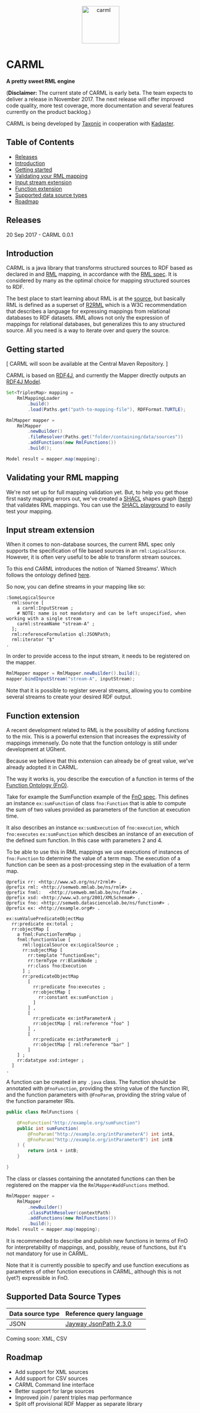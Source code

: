 <p align="center">
<img src="https://raw.githubusercontent.com/carml/carml.github.io/master/carml-logo.png" height="100" alt="carml">
</p>

CARML
=====================
**A pretty sweet RML engine**

(**Disclaimer:** The current state of CARML is early beta.
The team expects to deliver a release in November 2017.
The next release will offer improved code quality, more test coverage, more documentation and several features currently on the product backlog.)

CARML is being developed by [Taxonic](http://www.taxonic.com) in cooperation with [Kadaster](https://www.kadaster.com/).

<!--- TODO: uncomment once available
[![Build Status](...)](https://travis-ci.org/....)
[![Maven Central](https://maven-badges.herokuapp.com/maven-central/com.taxonic.carml/.../badge.svg)](https://maven-badges.herokuapp.com/maven-central/com.taxonic.carml/...)
[![Javadoc](....)](...)
--->

Table of Contents
-----------------
- [Releases](#releases)
- [Introduction](#introduction)
- [Getting started](#getting-started)
- [Validating your RML mapping](#validating-your-rml-mapping)
- [Input stream extension](#input-stream-extension)
- [Function extension](#function-extension)
- [Supported data source types](#supported-data-source-types)
- [Roadmap](#roadmap)

Releases
----
20 Sep 2017 - CARML 0.0.1

Introduction
------------
CARML is a java library that transforms structured sources to RDF based as declared in and [RML](http://rml.io) mapping, in accordance with the [RML spec](http://rml.io/spec.html). It is considered by many as the optimal choice for mapping structured sources to RDF.

The best place to start learning about RML is at the [source](http://rml.io), but basically
RML is defined as a superset of [R2RML](https://www.w3.org/TR/r2rml/) which is a W3C recommendation that describes a language for expressing mappings from relational databases to RDF datasets. RML allows not only the expression of mappings for relational databases, but generalizes this to any structured source. All you need is a way to iterate over and query the source.

Getting started
---------------
[ CARML will soon be available at the Central Maven Repository. ]

CARML is based on [RDF4J](http://rdf4j.org/), and currently the Mapper directly outputs an [RDF4J Model](http://docs.rdf4j.org/javadoc/2.0/org/eclipse/rdf4j/model/package-summary.html).

```java
Set<TriplesMap> mapping =
	RmlMappingLoader
		.build()
		.load(Paths.get("path-to-mapping-file"), RDFFormat.TURTLE);

RmlMapper mapper =
	RmlMapper
		.newBuilder()
		.fileResolver(Paths.get("folder/containing/data/sources"))
		.addFunctions(new RmlFunctions())
		.build();

Model result = mapper.map(mapping);
```

Validating your RML mapping
---------------------------
We're not set up for full mapping validation yet. But, to help you get those first nasty mapping errors out, we've created a [SHACL](https://www.w3.org/TR/shacl/) shapes graph ([here](https://github.com/carml/carml/tree/master/rml.sh.ttl)) that validates RML mappings. You can use the [SHACL playground](http://shacl.org/playground/) to easily test your mapping.

Input stream extension
---------------------
When it comes to non-database sources, the current RML spec only supports the specification of file based sources in an `rml:LogicalSource`. However, it is often very useful to be able to transform stream sources.

To this end CARML introduces the notion of 'Named Streams'.
Which follows the ontology defined [here](https://github.com/carml/carml/tree/master/carml.ttl).

So now, you can define streams in your mapping like so:
```
:SomeLogicalSource
  rml:source [
    a carml:InputStream ;
    # NOTE: name is not mandatory and can be left unspecified, when working with a single stream
    carml:streamName "stream-A" ;
  ];
  rml:referenceFormulation ql:JSONPath;
  rml:iterator "$"
.
```
In order to provide access to the input stream, it needs to be registered on the mapper.
```java
RmlMapper mapper = RmlMapper.newBuilder().build();
mapper.bindInputStream("stream-A", inputStream);
```
Note that it is possible to register several streams, allowing you to combine several streams to create your desired RDF output.

Function extension
------------------
A recent development related to RML is the possibility of adding functions to the mix. This is a powerful extension that increases the expressivity of mappings immensely. Do note that the function ontology is still under development at UGhent.

Because we believe that this extension can already be of great value, we've already adopted it in CARML.

<!--- TODO: explain that the function execution is a finisher, that is it runs the normal mapping, which creates the function execution triples, and the described execution is in turn evaluated and results in the term map value. --->
The way it works is, you describe the execution of a function in terms of the [Function Ontology (FnO)](https://fno.io/).

Take for example the SumFunction example of the [FnO spec](http://users.ugent.be/~bjdmeest/function/#complete-example). This defines an instance `ex:sumFunction` of class `fno:Function` that is able to compute the sum of two values provided as parameters of the function at execution time.

It also describes an instance `ex:sumExecution` of `fno:execution`, which `fno:executes` `ex:sumFunction` which descibes an instance of an execution of the defined sum function. In this case with parameters 2 and 4.

To be able to use this in RML mappings we use executions of instances of `fno:Function` to determine the value of a term map. The execution of a function can be seen as a post-processing step in the evaluation of a term map.

```
@prefix rr: <http://www.w3.org/ns/r2rml#> .
@prefix rml: <http://semweb.mmlab.be/ns/rml#> .
@prefix fnml:   <http://semweb.mmlab.be/ns/fnml#> .
@prefix xsd: <http://www.w3.org/2001/XMLSchema#> .
@prefix fno: <http://semweb.datasciencelab.be/ns/function#> .
@prefix ex: <http://example.org#> .

ex:sumValuePredicateObjectMap
  rr:predicate ex:total ;
  rr:objectMap [
    a fnml:FunctionTermMap ;
    fnml:functionValue [
      rml:logicalSource ex:LogicalSource ;
      rr:subjectMap [
        rr:template "functionExec";
        rr:termType rr:BlankNode ;
        rr:class fno:Execution
      ] ;
      rr:predicateObjectMap
        [
          rr:predicate fno:executes ;
          rr:objectMap [
            rr:constant ex:sumFunction ;
          ]
        ] ,
        [
          rr:predicate ex:intParameterA ;
          rr:objectMap [ rml:reference "foo" ]
        ] ,
        [
          rr:predicate ex:intParameterB  ;
          rr:objectMap [ rml:reference "bar" ]
        ]
    ] ;
    rr:datatype xsd:integer ;
  ]
.
```

A function can be created in any `.java` class. The function should be annotated with `@FnoFunction`, providing the string value of the function IRI, and the function parameters with `@FnoParam`, providing the string value of the function parameter IRIs.

```java
public class RmlFunctions {

	@FnoFunction("http://example.org/sumFunction")
	public int sumFunction(
		@FnoParam("http://example.org/intParameterA") int intA,
		@FnoParam("http://example.org/intParameterB") int intB
  	) {
  		return intA + intB;
  	}

}
```

The class or classes containing the annotated functions can then be registered on the mapper via the `RmlMapper#addFunctions` method.

```java
RmlMapper mapper =
	RmlMapper
		.newBuilder()
		.classPathResolver(contextPath)
		.addFunctions(new RmlFunctions())
		.build();
Model result = mapper.map(mapping);
```

It is recommended to describe and publish new functions in terms of FnO for interpretability of mappings, and, possibly, reuse of functions, but it's not mandatory for use in CARML.

Note that it is currently possible to specify and use function executions as parameters of other function executions in CARML, although this is not (yet?) expressible in FnO.


Supported Data Source Types
---------------------------

| Data source type          | Reference query language                                       |
| :------------------------ | :------------------------------------------------------------- |
| JSON                      | [Jayway JsonPath 2.3.0](https://github.com/json-path/JsonPath) |

Coming soon:
XML, CSV

Roadmap
-------
* Add support for XML sources
* Add support for CSV sources
* CARML Command line interface
* Better support for large sources
* Improved join / parent triples map performance
* Split off provisional RDF Mapper as separate library
